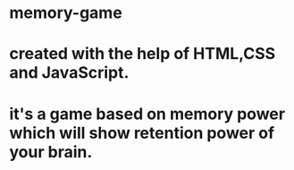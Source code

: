 # memory-game
# created with the help of HTML,CSS and JavaScript.
# it's a game based on memory power which will show retention power of your brain.
